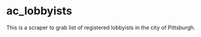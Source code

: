 ac_lobbyists
============

This is a scraper to grab list of registered lobbyists in the city of Pittsburgh.
